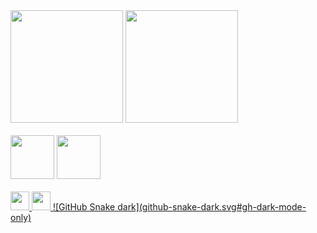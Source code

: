 <div>
  <img height="180em" src=https://github-readme-stats.vercel.app/api?username=xxGabrielNeryxx&show_icons=true&theme=onedark>
  <img height="180em" src=https://github-readme-stats.vercel.app/api/top-langs/?username=xxGabrielNeryxx&theme=onedark>
  <br><br>
  <img height="70em" src="https://cdn.jsdelivr.net/gh/devicons/devicon/icons/python/python-original-wordmark.svg" />
  <img height="70em" src="https://cdn.jsdelivr.net/gh/devicons/devicon/icons/jupyter/jupyter-original-wordmark.svg" />
  <br><br>
  <a href= "https://www.instagram.com/gabrielnery14/" target="_blank"><img height="30em" src=https://img.shields.io/badge/Instagram-E4405F?style=for-the-badge&logo=instagram&logoColor=white>
  <a href= "https://www.linkedin.com/in/gabriel-nery-013617231/" target="_blank"><img height="30em" src=https://img.shields.io/badge/LinkedIn-0077B5?style=for-the-badge&logo=linkedin&logoColor=white>
   ![GitHub Snake dark](github-snake-dark.svg#gh-dark-mode-only)              
<div>
